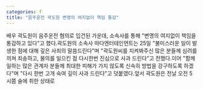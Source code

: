 ```yaml
---
categories: f
title: "음주운전 곽도원 변명의 여지없이 책임 통감"
---
```

배우 곽도원이 음주운전 혐의로 입건된 가운데, 소속사를 통해 "변명의 여지없이 책임을 통감하고 있다"고 했다.곽도원의 소속사 마다엔터테인먼트는 25일 "불미스러운 일이 발생한 점에 대해 깊은 사죄의 말씀드린다"며 "곽도원씨를 지켜봐주신 많은 분들께 심려를 끼쳐 죄송하고, 물의를 일으킨 점 다시한번 진심으로 사과 드린다"고 전했다.이어 "함께 일하는 많은 관계자 분들께 최대한 피해가 가지 않도록 신속히 방법을 강구하도록 하겠다"며 "다시 한번 고개 숙여 깊이 사과 드린다"고 덧붙였다.앞서 곽도원은 전날 오전 5시쯤 술에 취한 상태로